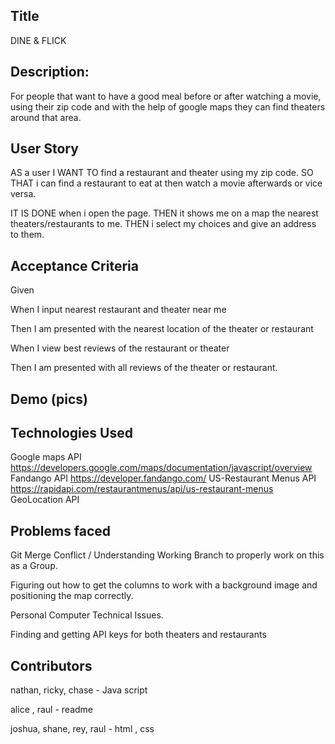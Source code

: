 ## Title
DINE & FLICK

## Description: 
For people that want to have a good meal before or after watching a movie, using their zip code and with the help of google maps they can find theaters around that area.

## User Story

AS a user 
I WANT TO find a restaurant and theater using my zip code.
SO THAT  i can find a restaurant to eat at then watch a movie afterwards or vice versa.

IT IS DONE when i open the page.
THEN it shows me on a map the nearest theaters/restaurants  to me.
THEN i select my choices and give an address to them.

## Acceptance Criteria 

Given 

When I input nearest restaurant and theater near me

Then I am presented with the nearest location of the theater or restaurant

When I view best reviews of the restaurant or theater

Then I am presented with all reviews of the theater or restaurant.



## Demo (pics) 






## Technologies Used

Google maps API 
https://developers.google.com/maps/documentation/javascript/overview
Fandango API
https://developer.fandango.com/
US-Restaurant Menus API
https://rapidapi.com/restaurantmenus/api/us-restaurant-menus
GeoLocation API

## Problems faced 
Git Merge Conflict / Understanding Working Branch to properly work on this as a Group.

Figuring out how to get the columns to work with a background image and positioning the map correctly.

Personal Computer Technical Issues.

Finding and getting API keys for both theaters and restaurants


## Contributors 

nathan, ricky, chase - Java script 

alice , raul - readme 

joshua, shane, rey, raul - html , css 

